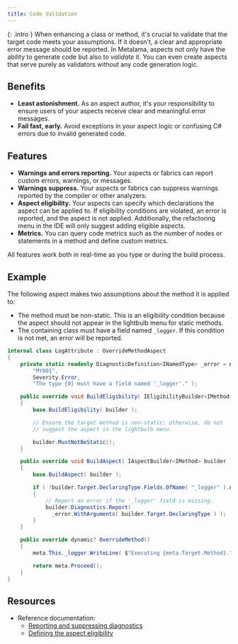 ```yaml
---
title: Code Validation
---
```


{: .intro }
When enhancing a class or method, it's crucial to validate that the target code meets your assumptions. If it doesn't, a clear and appropriate error message should be reported. In Metalama, aspects not only have the ability to generate code but also to _validate_ it. You can even create aspects that serve purely as validators without any code generation logic.

## Benefits

- **Least astonishment.** As an aspect author, it's your responsibility to ensure users of your aspects receive clear and meaningful error messages.
- **Fail fast, early.** Avoid exceptions in your aspect logic or confusing C# errors due to invalid generated code.

## Features

- **Warnings and errors reporting.** Your aspects or fabrics can report custom errors, warnings, or messages.
- **Warnings suppress.** Your aspects or fabrics can suppress warnings reported by the compiler or other analyzers.
- **Aspect eligibility.** Your aspects can specify which declarations the aspect can be applied to. If eligibility conditions are violated, an error is reported, and the aspect is not applied. Additionally, the refactoring menu in the IDE will only suggest adding eligible aspects.
- **Metrics.** You can query code metrics such as the number of nodes or statements in a method and define custom metrics.

All features work both in real-time as you type or during the build process.

## Example

The following aspect makes two assumptions about the method it is applied to:

- The method must be non-static. This is an eligibility condition because the aspect should not appear in the lightbulb menu for static methods.
- The containing class must have a field named `_logger`. If this condition is not met, an error will be reported.

```cs
internal class LogAttribute : OverrideMethodAspect
{
    private static readonly DiagnosticDefinition<INamedType> _error = new(
        "MY001",
        Severity.Error,
        "The type {0} must have a field named '_logger'." );

    public override void BuildEligibility( IEligibilityBuilder<IMethod> builder )
    {
        base.BuildEligibility( builder );

        // Ensure the target method is non-static; otherwise, do not
        // suggest the aspect in the lightbulb menu.

        builder.MustNotBeStatic();
    }

    public override void BuildAspect( IAspectBuilder<IMethod> builder )
    {
        base.BuildAspect( builder );

        if ( !builder.Target.DeclaringType.Fields.OfName( "_logger" ).Any() )
        {
            // Report an error if the '_logger' field is missing.
            builder.Diagnostics.Report(
              _error.WithArguments( builder.Target.DeclaringType ) );
        }
    }

    public override dynamic? OverrideMethod()
    {
        meta.This._logger.WriteLine( $"Executing {meta.Target.Method}." );

        return meta.Proceed();
    }
}
```

## Resources

* Reference documentation:
    - [Reporting and suppressing diagnostics](https://doc.metalama.net/conceptual/aspects/diagnostics)
    - [Defining the aspect eligibility](https://doc.metalama.net/conceptual/aspects/eligibility)
